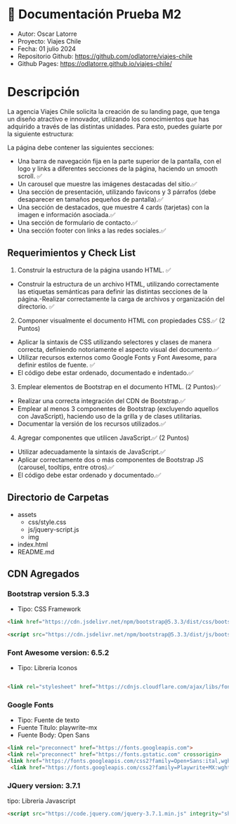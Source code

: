 # 🚀 Documentación Prueba M2

- Autor: Oscar Latorre
- Proyecto: Viajes Chile
- Fecha: 01 julio 2024
- Repositorio Github: https://github.com/odlatorre/viajes-chile
- Github Pages: https://odlatorre.github.io/viajes-chile/

# Descripción

La agencia Viajes Chile solicita la creación de su landing page, que tenga un diseño atractivo
e innovador, utilizando los conocimientos que has adquirido a través de las distintas
unidades. Para esto, puedes guiarte por la siguiente estructura:

La página debe contener las siguientes secciones:
-  Una barra de navegación fija en la parte superior de la pantalla, con el logo y links a diferentes secciones de la página, haciendo un smooth scroll. ✅
-  Un carousel que muestre las imágenes destacadas del sitio.✅
- Una sección de presentación, utilizando favicons y 3 párrafos (debe desaparecer en
tamaños pequeños de pantalla).✅
- Una sección de destacados, que muestre 4 cards (tarjetas) con la imagen e
información asociada.✅
- Una sección de formulario de contacto.✅
- Una sección footer con links a las redes sociales.✅

## Requerimientos y Check List

1. Construir la estructura de la página usando HTML. ✅
- Construir la estructura de un archivo HTML, utilizando correctamente las
etiquetas semánticas para definir las distintas secciones de la página.-Realizar correctamente la carga de archivos y organización del directorio. ✅
2. Componer visualmente el documento HTML con propiedades CSS.✅
(2 Puntos)
- Aplicar la sintaxis de CSS utilizando selectores y clases de manera correcta,
definiendo notoriamente el aspecto visual del documento.✅
- Utilizar recursos externos como Google Fonts y Font Awesome, para definir
estilos de fuente. ✅
- El código debe estar ordenado, documentado e indentado.✅
3. Emplear elementos de Bootstrap en el documento HTML.
(2 Puntos)✅
- Realizar una correcta integración del CDN de Bootstrap.✅
- Emplear al menos 3 componentes de Bootstrap (excluyendo aquellos con
JavaScript), haciendo uso de la grilla y de clases utilitarias.
- Documentar la versión de los recursos utilizados.✅
4. Agregar componentes que utilicen JavaScript.✅
(2 Puntos)
- Utilizar adecuadamente la sintaxis de JavaScript.✅
- Aplicar correctamente dos o más componentes de Bootstrap JS (carousel,
tooltips, entre otros).✅
- El código debe estar ordenado y documentado.✅

## Directorio de Carpetas
- assets
    - css/style.css
    - js/jquery-script.js
    - img
- index.html
- README.md


## CDN Agregados

### Bootstrap version 5.3.3
- Tipo: CSS Framework

```HTML 
<link href="https://cdn.jsdelivr.net/npm/bootstrap@5.3.3/dist/css/bootstrap.min.css" rel="stylesheet" integrity="sha384-QWTKZyjpPEjISv5WaRU9OFeRpok6YctnYmDr5pNlyT2bRjXh0JMhjY6hW+ALEwIH" crossorigin="anonymous">

<script src="https://cdn.jsdelivr.net/npm/bootstrap@5.3.3/dist/js/bootstrap.bundle.min.js" integrity="sha384-YvpcrYf0tY3lHB60NNkmXc5s9fDVZLESaAA55NDzOxhy9GkcIdslK1eN7N6jIeHz" crossorigin="anonymous"></script>

```

### Font Awesome version: 6.5.2
- Tipo: Libreria Iconos

```HTML

<link rel="stylesheet" href="https://cdnjs.cloudflare.com/ajax/libs/font-awesome/6.5.2/css/all.min.css" integrity="sha512-SnH5WK+bZxgPHs44uWIX+LLJAJ9/2PkPKZ5QiAj6Ta86w+fsb2TkcmfRyVX3pBnMFcV7oQPJkl9QevSCWr3W6A==" crossorigin="anonymous" referrerpolicy="no-referrer" />
```

### Google Fonts
- Tipo: Fuente de texto
- Fuente Titulo: playwrite-mx
- Fuente Body: Open Sans
```HTML
<link rel="preconnect" href="https://fonts.googleapis.com">
<link rel="preconnect" href="https://fonts.gstatic.com" crossorigin>
<link href="https://fonts.googleapis.com/css2?family=Open+Sans:ital,wght@0,300..800;1,300..800&display=swap" rel="stylesheet">
 <link href="https://fonts.googleapis.com/css2?family=Playwrite+MX:wght@100..400&display=swap" rel="stylesheet">

```

### JQuery version: 3.7.1
tipo: Libreria Javascript
```HTML
<script src="https://code.jquery.com/jquery-3.7.1.min.js" integrity="sha256-/JqT3SQfawRcv/BIHPThkBvs0OEvtFFmqPF/lYI/Cxo=" crossorigin="anonymous"></script>
```

